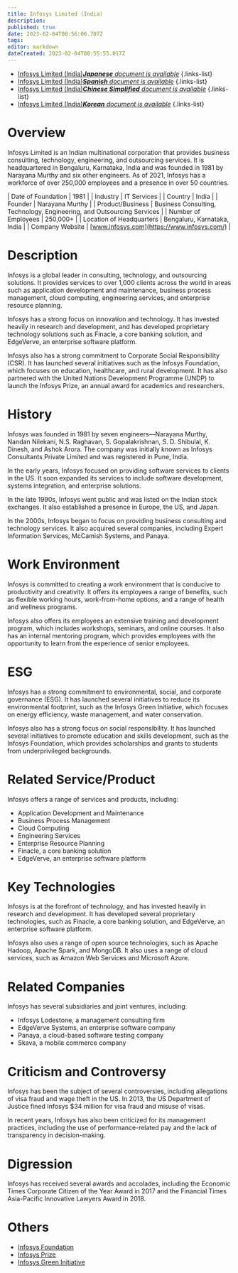 ```yaml
---
title: Infosys Limited (India)
description: 
published: true
date: 2023-02-04T00:56:00.707Z
tags: 
editor: markdown
dateCreated: 2023-02-04T00:55:55.017Z
---
```


- [Infosys Limited (India)***Japanese** document is available*](/ja/Knowledge-base/Dictionary/Company/infosys-limited-india)
{.links-list}
- [Infosys Limited (India)***Spanish** document is available*](/es/Knowledge-base/Dictionary/Company/infosys-limited-india)
{.links-list}
- [Infosys Limited (India)***Chinese Simplified** document is available*](/zh/Knowledge-base/Dictionary/Company/infosys-limited-india)
{.links-list}
- [Infosys Limited (India)***Korean** document is available*](/ko/Knowledge-base/Dictionary/Company/infosys-limited-india)
{.links-list}


# Overview

Infosys Limited is an Indian multinational corporation that provides business consulting, technology, engineering, and outsourcing services. It is headquartered in Bengaluru, Karnataka, India and was founded in 1981 by Narayana Murthy and six other engineers. As of 2021, Infosys has a workforce of over 250,000 employees and a presence in over 50 countries.

| Date of Foundation | 1981 |
| Industry | IT Services |
| Country | India |
| Founder | Narayana Murthy |
| Product/Business | Business Consulting, Technology, Engineering, and Outsourcing Services |
| Number of Employees | 250,000+ |
| Location of Headquarters | Bengaluru, Karnataka, India |
| Company Website | [www.infosys.com](https://www.infosys.com/) |

# Description

Infosys is a global leader in consulting, technology, and outsourcing solutions. It provides services to over 1,000 clients across the world in areas such as application development and maintenance, business process management, cloud computing, engineering services, and enterprise resource planning.

Infosys has a strong focus on innovation and technology. It has invested heavily in research and development, and has developed proprietary technology solutions such as Finacle, a core banking solution, and EdgeVerve, an enterprise software platform.

Infosys also has a strong commitment to Corporate Social Responsibility (CSR). It has launched several initiatives such as the Infosys Foundation, which focuses on education, healthcare, and rural development. It has also partnered with the United Nations Development Programme (UNDP) to launch the Infosys Prize, an annual award for academics and researchers.

# History

Infosys was founded in 1981 by seven engineers—Narayana Murthy, Nandan Nilekani, N.S. Raghavan, S. Gopalakrishnan, S. D. Shibulal, K. Dinesh, and Ashok Arora. The company was initially known as Infosys Consultants Private Limited and was registered in Pune, India.

In the early years, Infosys focused on providing software services to clients in the US. It soon expanded its services to include software development, systems integration, and enterprise solutions.

In the late 1990s, Infosys went public and was listed on the Indian stock exchanges. It also established a presence in Europe, the US, and Japan.

In the 2000s, Infosys began to focus on providing business consulting and technology services. It also acquired several companies, including Expert Information Services, McCamish Systems, and Panaya.

# Work Environment

Infosys is committed to creating a work environment that is conducive to productivity and creativity. It offers its employees a range of benefits, such as flexible working hours, work-from-home options, and a range of health and wellness programs.

Infosys also offers its employees an extensive training and development program, which includes workshops, seminars, and online courses. It also has an internal mentoring program, which provides employees with the opportunity to learn from the experience of senior employees.

# ESG

Infosys has a strong commitment to environmental, social, and corporate governance (ESG). It has launched several initiatives to reduce its environmental footprint, such as the Infosys Green Initiative, which focuses on energy efficiency, waste management, and water conservation.

Infosys also has a strong focus on social responsibility. It has launched several initiatives to promote education and skills development, such as the Infosys Foundation, which provides scholarships and grants to students from underprivileged backgrounds.

# Related Service/Product

Infosys offers a range of services and products, including:

- Application Development and Maintenance
- Business Process Management
- Cloud Computing
- Engineering Services
- Enterprise Resource Planning
- Finacle, a core banking solution
- EdgeVerve, an enterprise software platform

# Key Technologies

Infosys is at the forefront of technology, and has invested heavily in research and development. It has developed several proprietary technologies, such as Finacle, a core banking solution, and EdgeVerve, an enterprise software platform.

Infosys also uses a range of open source technologies, such as Apache Hadoop, Apache Spark, and MongoDB. It also uses a range of cloud services, such as Amazon Web Services and Microsoft Azure.

# Related Companies

Infosys has several subsidiaries and joint ventures, including:

- Infosys Lodestone, a management consulting firm
- EdgeVerve Systems, an enterprise software company
- Panaya, a cloud-based software testing company
- Skava, a mobile commerce company

# Criticism and Controversy

Infosys has been the subject of several controversies, including allegations of visa fraud and wage theft in the US. In 2013, the US Department of Justice fined Infosys $34 million for visa fraud and misuse of visas.

In recent years, Infosys has also been criticized for its management practices, including the use of performance-related pay and the lack of transparency in decision-making.

# Digression

Infosys has received several awards and accolades, including the Economic Times Corporate Citizen of the Year Award in 2017 and the Financial Times Asia-Pacific Innovative Lawyers Award in 2018.

# Others

- [Infosys Foundation](https://www.infosys.com/infosys-foundation/index.html)
- [Infosys Prize](https://www.infosys-science-foundation.com/infosys-prize)
- [Infosys Green Initiative](https://www.infosys.com/sustainability/green-initiative/index.html)